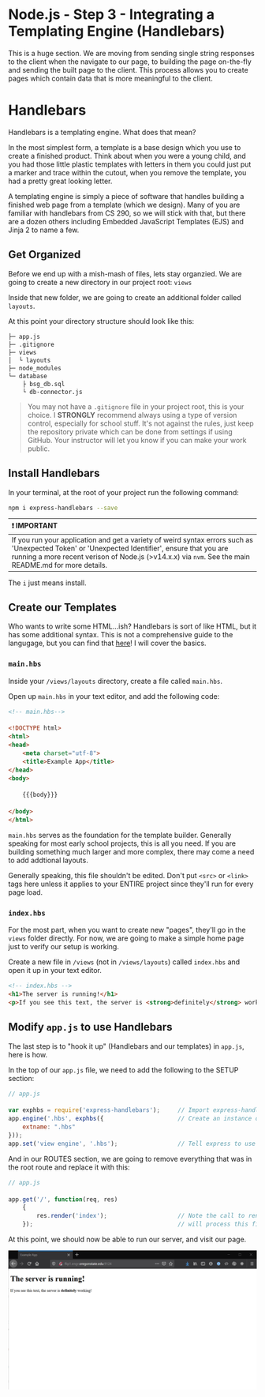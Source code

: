 # Node.js - Step 3 - Integrating a Templating Engine (Handlebars)

This is a huge section. We are moving from sending single string responses to the client when the navigate to our page, to building the page on-the-fly and sending the built page to the client. This process allows you to create pages which contain data that is more meaningful to the client.

# Handlebars

Handlebars is a templating engine. What does that mean? 

In the most simplest form, a template is a base design which you use to create a finished product. Think about when you were a young child, and you had those little plastic templates with letters in them you could just put a marker and trace within the cutout, when you remove the template, you had a pretty great looking letter.

A templating engine is simply a piece of software that handles building a finished web page from a template (which we design). Many of you are familiar with handlebars from CS 290, so we will stick with that, but there are a dozen others including Embedded JavaScript Templates (EJS) and Jinja 2 to name a few.

## Get Organized

Before we end up with a mish-mash of files, lets stay organzied. We are going to create a new directory in our project root: `views`

Inside that new folder, we are going to create an additional folder called `layouts`.

At this point your directory structure should look like this:
```
├─ app.js                         
├─ .gitignore          
├─ views
│  └ layouts
├─ node_modules  
└─ database
    ├ bsg_db.sql
    └ db-connector.js
```

> You may not have a `.gitignore` file in your project root, this is your choice. I **STRONGLY** recommend always using a type of version control, especially for school stuff. It's not against the rules, just keep the repository private which can be done from settings if using GitHub. Your instructor will let you know if you can make your work public.

## Install Handlebars

In your terminal, at the root of your project run the following command:

```bash
npm i express-handlebars --save
```

|:exclamation: IMPORTANT|
|:--------------|
|If you run your application and get a variety of weird syntax errors such as 'Unexpected Token' or 'Unexpected Identifier', ensure that you are running a more recent verison of Node.js (>v14.x.x) via `nvm`. See the main README.md for more details.  |

The `i` just means install.

## Create our Templates

Who wants to write some HTML...ish? Handlebars is sort of like HTML, but it has some additional syntax. This is not a comprehensive guide to the langugage, but you can find that [here](https://handlebarsjs.com/guide/)! I will cover the basics.

### `main.hbs`

Inside your `/views/layouts` directory, create a file called `main.hbs`.

Open up `main.hbs` in your text editor, and add the following code:

```html
<!-- main.hbs-->

<!DOCTYPE html>
<html>
<head>
    <meta charset="utf-8">
    <title>Example App</title>
</head>
<body>

    {{{body}}}

</body>
</html>
```

`main.hbs` serves as the foundation for the template builder. Generally speaking for most early school projects, this is all you need. If you are building something much larger and more complex, there may come a need to add addtional layouts.

Generally speaking, this file shouldn't be edited. Don't put `<src>` or `<link>` tags here unless it applies to your ENTIRE project since they'll run for every page load.

### `index.hbs`

For the most part, when you want to create new "pages", they'll go in the `views` folder directly. For now, we are going to make a simple home page just to verify our setup is working.

Create a new file in `/views` (not in `/views/layouts`) called `index.hbs` and open it up in your text editor.

```html
<!-- index.hbs -->
<h1>The server is running!</h1>
<p>If you see this text, the server is <strong>definitely</strong> working!</p>
```

## Modify `app.js` to use Handlebars

The last step is to "hook it up" (Handlebars and our templates) in `app.js`, here is how.

In the top of our `app.js` file, we need to add the following to the SETUP section:

```javascript
// app.js

var exphbs = require('express-handlebars');     // Import express-handlebars
app.engine('.hbs', exphbs({                     // Create an instance of the handlebars engine to process templates
    extname: ".hbs"
}));
app.set('view engine', '.hbs');                 // Tell express to use the handlebars engine whenever it encounters a *.hbs file.
```

And in our ROUTES section, we are going to remove everything that was in the root route and replace it with this:

```javascript
// app.js

app.get('/', function(req, res)
    {
        res.render('index');                    // Note the call to render() and not send(). Using render() ensures the templating engine
    });                                         // will process this file, before sending the finished HTML to the client.
```

At this point, we should now be able to run our server, and visit our page.

![demonstration of handlebars working in browser](./assets/handlebars-working.png)



